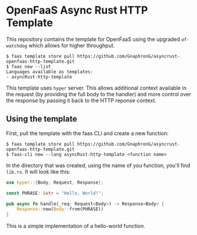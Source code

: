 # OpenFaaS Async Rust HTTP Template

This repository contains the template for OpenFaaS using the upgraded `of-watchdog` which allows for higher throughput.

```
$ faas template store pull https://github.com/GnaphronG/asyncrust-openfaas-http-template.git
$ faas new --list
Languages available as templates:
- asyncRust-http-template
```

This template uses `hyper` server. This allows additional context available in the request (by providing the full body to the handler) and more control over the response by passing it back to the HTTP reponse context.

## Using the template
First, pull the template with the faas CLI and create a new function:

```
$ faas template store pull https://github.com/GnaphronG/asyncrust-openfaas-http-template.git
$ faas-cli new --lang asyncRust-http-template <function name>
```

In the directory that was created, using the name of you function, you'll find `lib.rs`. It will look like this:

``` rust
use hyper::{Body, Request, Response};

const PHRASE: &str = "Hello, World!";

pub async fn handle(_req: Request<Body>) -> Response<Body> {
    Response::new(Body::from(PHRASE))
}
```

This is a simple implementation of a hello-world function. 

